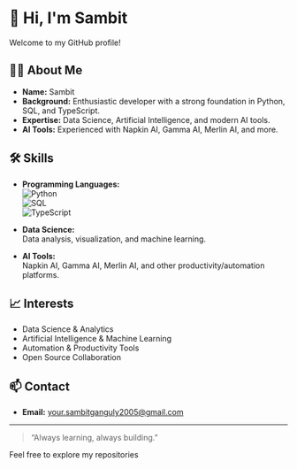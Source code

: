 # 👋 Hi, I'm Sambit

Welcome to my GitHub profile!

## 👨‍💻 About Me

- **Name:** Sambit
- **Background:** Enthusiastic developer with a strong foundation in Python, SQL, and TypeScript.
- **Expertise:** Data Science, Artificial Intelligence, and modern AI tools.
- **AI Tools:** Experienced with Napkin AI, Gamma AI, Merlin AI, and more.

## 🛠️ Skills

- **Programming Languages:**  
  ![Python](https://img.shields.io/badge/-Python-blue?logo=python)  
  ![SQL](https://img.shields.io/badge/-SQL-lightgrey?logo=postgresql)  
  ![TypeScript](https://img.shields.io/badge/-TypeScript-3178c6?logo=typescript)

- **Data Science:**  
  Data analysis, visualization, and machine learning.

- **AI Tools:**  
  Napkin AI, Gamma AI, Merlin AI, and other productivity/automation platforms.

## 📈 Interests

- Data Science & Analytics  
- Artificial Intelligence & Machine Learning  
- Automation & Productivity Tools  
- Open Source Collaboration

## 📫 Contact

- **Email:** [your.sambitganguly2005@gmail.com](mailto:your.sambitganguly2005@gmail.com)

---

> “Always learning, always building.”

Feel free to explore my repositories
